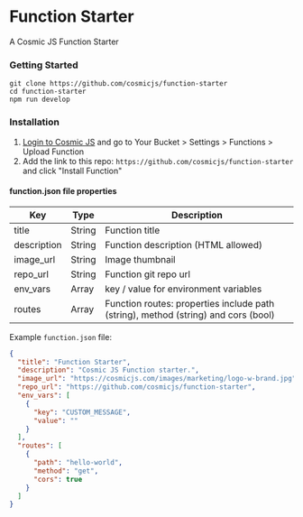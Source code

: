 # Function Starter
A Cosmic JS Function Starter

### Getting Started
```
git clone https://github.com/cosmicjs/function-starter
cd function-starter
npm run develop
```

### Installation
1. [Login to Cosmic JS](https://cosmicjs.com) and go to Your Bucket > Settings > Functions > Upload Function
2. Add the link to this repo: `https://github.com/cosmicjs/function-starter` and click "Install Function"

#### function.json file properties
Key | Type | Description
--- | --- | ---
| title     | String | Function title
| description      | String | Function description (HTML allowed)
| image_url      | String | Image thumbnail
| repo_url      | String | Function git repo url
| env_vars      | Array | key / value for environment variables
| routes      | Array | Function routes: properties include path (string), method (string) and cors (bool)

Example `function.json` file:
```json
{
  "title": "Function Starter",
  "description": "Cosmic JS Function starter.",
  "image_url": "https://cosmicjs.com/images/marketing/logo-w-brand.jpg",
  "repo_url": "https://github.com/cosmicjs/function-starter",
  "env_vars": [
    {
      "key": "CUSTOM_MESSAGE",
      "value": ""
    }
  ],
  "routes": [
    {
      "path": "hello-world",
      "method": "get",
      "cors": true
    }
  ]
}
```
